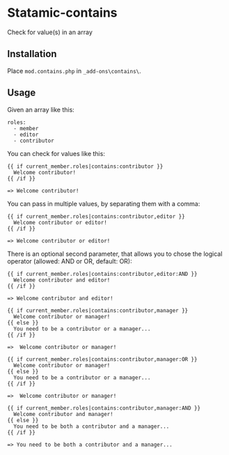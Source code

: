 # Statamic-contains
Check for value(s) in an array

## Installation

Place `mod.contains.php` in `_add-ons\contains\`.

## Usage

Given an array like this:

```
roles:
  - member
  - editor
  - contributor
```

You can check for values like this:

```
{{ if current_member.roles|contains:contributor }}
  Welcome contributor!
{{ /if }}

=> Welcome contributor! 
```

You can pass in multiple values, by separating them with a comma:

```
{{ if current_member.roles|contains:contributor,editor }}
  Welcome contributor or editor!
{{ /if }}

=> Welcome contributor or editor! 
```

There is an optional second parameter, that allows you to chose the logical operator (allowed: AND or OR, default: OR):

```
{{ if current_member.roles|contains:contributor,editor:AND }}
  Welcome contributor and editor!
{{ /if }}

=> Welcome contributor and editor! 
```

```
{{ if current_member.roles|contains:contributor,manager }}
  Welcome contributor or manager!
{{ else }}
  You need to be a contributor or a manager...
{{ /if }} 

=>  Welcome contributor or manager!
```

```
{{ if current_member.roles|contains:contributor,manager:OR }}
  Welcome contributor or manager!
{{ else }}
  You need to be a contributor or a manager...
{{ /if }} 

=>  Welcome contributor or manager!
```

```
{{ if current_member.roles|contains:contributor,manager:AND }}
  Welcome contributor and manager!
{{ else }}
  You need to be both a contributor and a manager...
{{ /if }} 

=> You need to be both a contributor and a manager...
```
